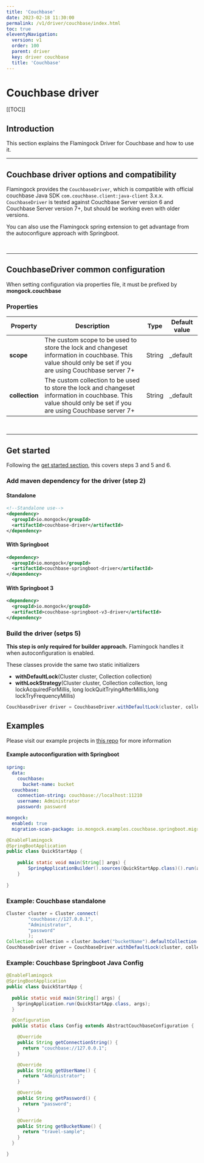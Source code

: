```yaml
---
title: 'Couchbase' 
date: 2023-02-18 11:30:00 
permalink: /v1/driver/couchbase/index.html
toc: true
eleventyNavigation:
  version: v1
  order: 100 
  parent: driver
  key: driver couchbase 
  title: 'Couchbase'
---
```

<h1 class="title">Couchbase driver</h1>

[[TOC]]

## Introduction
This section explains the Flamingock Driver for Couchbase and how to use it.
<br />

-------------------------------------------

## Couchbase driver options and compatibility

Flamingock provides the `CouchbaseDriver`, which is compatible with official couchbase Java SDK `com.couchbase.client:java-client` 3.x.x.
`CouchbaseDriver` is tested against Couchbase Server version 6 and Couchbase Server version 7+, but should be working even with older versions.

You can also use the Flamingock spring extension to get advantage from the autoconfigure approach with Springboot.

<br />

-------------------------------------------

## CouchbaseDriver common configuration

<p class="tipAlt">When setting configuration via properties file, it must be prefixed by <b>mongock.couchbase</b></p>

### Properties


| Property       | Description                                                                                                                                                   | Type   | Default value |
|----------------|---------------------------------------------------------------------------------------------------------------------------------------------------------------|--------|---------------|
| **scope**      | The custom scope to be used to store the lock and changeset information in couchbase. This value should only be set if you are using Couchbase server 7+      | String | _default      |  
| **collection** | The custom collection to be used to store the lock and changeset information in couchbase. This value should only be set if you are using Couchbase server 7+ | String | _default      |

<br />

------------------------------------------- 


## Get started 
Following the [get started section](/v1/get-started#steps-to-run-mongock), this covers steps 3 and 5 and 6.

### Add maven dependency for the driver (step 2)

#### Standalone 
```xml
<!--Standalone use-->
<dependency>
  <groupId>io.mongock</groupId>
  <artifactId>couchbase-driver</artifactId>
</dependency>

```

#### With Springboot 
```xml
<dependency>
  <groupId>io.mongock</groupId>
  <artifactId>couchbase-springboot-driver</artifactId>
</dependency>
```

#### With Springboot 3
```xml
<dependency>
  <groupId>io.mongock</groupId>
  <artifactId>couchbase-springboot-v3-driver</artifactId>
</dependency>
```

### Build the driver (setps 5)

<p class="successAlt"><b>This step is only required for builder approach.</b> Flamingock handles it when autoconfiguration is enabled.</p>
These classes provide the same two static initializers

- **withDefaultLock**(Cluster cluster, Collection collection)
- **withLockStrategy**(Cluster cluster, Collection collection, long lockAcquiredForMillis, long lockQuitTryingAfterMillis,long lockTryFrequencyMillis)

```java
CouchbaseDriver driver = CouchbaseDriver.withDefaultLock(cluster, collection);
```

## Examples 
<p class="successAlt">Please visit our example projects in <a href="https://github.com/mongock/mongock-examples/tree/master/couchbase">this repo</a> for more information</p>



#### Example autoconfiguration with Springboot

```yaml
spring:
  data:
    couchbase:
      bucket-name: bucket
  couchbase:
    connection-string: couchbase://localhost:11210
    username: Administrator
    password: password

mongock:
  enabled: true
  migration-scan-package: io.mongock.examples.couchbase.springboot.migration
```

```java
@EnableFlamingock
@SpringBootApplication
public class QuickStartApp {
    
    public static void main(String[] args) {
        SpringApplicationBuilder().sources(QuickStartApp.class)().run(args);
    }
    
}
```

### Example: Couchbase standalone
```java
Cluster cluster = Cluster.connect(
        "couchbase://127.0.0.1",
        "Administrator",
        "password"
        );
Collection collection = cluster.bucket("bucketName").defaultCollection();
CouchbaseDriver driver = CouchbaseDriver.withDefaultLock(cluster, collection);
```

### Example: Couchbase Springboot Java Config
```java
@EnableFlamingock
@SpringBootApplication
public class QuickStartApp {
    
  public static void main(String[] args) {
    SpringApplication.run(QuickStartApp.class, args);
  }

  @Configuration
  public static class Config extends AbstractCouchbaseConfiguration {

    @Override
    public String getConnectionString() {
      return "couchbase://127.0.0.1";
    }

    @Override
    public String getUserName() {
      return "Administrator";
    }

    @Override
    public String getPassword() {
      return "password";
    }

    @Override
    public String getBucketName() {
      return "travel-sample";
    }
  }

}
```
